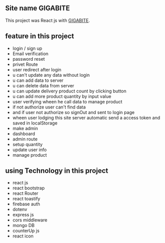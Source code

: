## Site name GIGABITE

This project was React js with [GIGABITE](https://gbytemotherboard.web.app/).

## feature in this project

- login / sign up
- Email verification
- password reset
- privet Route
- user redirect after login
- u can't update any data without login
- u can add data to server
- u can delete data from server
- u can update delivery product count by clicking button
- u can add more product quantity by input value
- user verifying wheen he call data to manage product
- if not authorize user can't find data
- and if user not authorize so signOut and sent to login page
- wheen user lodging this site server automatic send a access token and saved in localStorage
- make admin
- dashboard
- admin route
- setup quantity
- update user info
- manage product

## using Technology in this project

- react js
- react bootstrap
- react Router
- react toastify
- firebase auth
- dotenv
- express js
- cors middleware
- mongo DB
- counterUp js
- react icon
